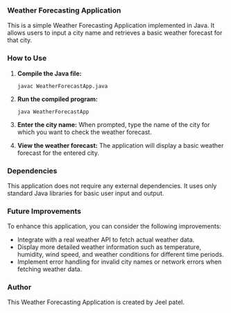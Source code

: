 ### Weather Forecasting Application

This is a simple Weather Forecasting Application implemented in Java. It allows users to input a city name and retrieves a basic weather forecast for that city.

### How to Use

1. **Compile the Java file:**
    
    ```
    javac WeatherForecastApp.java
    
    ```
    
2. **Run the compiled program:**
    
    ```
    java WeatherForecastApp
    
    ```
    
3. **Enter the city name:** When prompted, type the name of the city for which you want to check the weather forecast.
4. **View the weather forecast:** The application will display a basic weather forecast for the entered city.

### Dependencies

This application does not require any external dependencies. It uses only standard Java libraries for basic user input and output.

### Future Improvements

To enhance this application, you can consider the following improvements:

- Integrate with a real weather API to fetch actual weather data.
- Display more detailed weather information such as temperature, humidity, wind speed, and weather conditions for different time periods.
- Implement error handling for invalid city names or network errors when fetching weather data.

### Author

This Weather Forecasting Application is created by Jeel patel.
